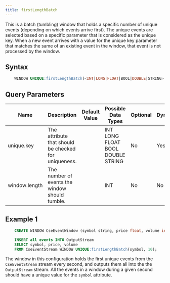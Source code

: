 ```yaml
---
title: firstLengthBatch
---
```


This is a batch (tumbling) window that holds a specific number of unique events (depending on which events arrive first). The unique events are selected based on a specific parameter that is considered as the unique key. When a new event arrives with a value for the unique key parameter that matches the same of an existing event in the window, that event is not processed by the window.

## Syntax

```sql
    WINDOW UNIQUE:firstLengthBatch(<INT|LONG|FLOAT|BOOL|DOUBLE|STRING> unique.key, <INT> window.length)
```

## Query Parameters

| Name          | Description              | Default Value | Possible Data Types               | Optional | Dynamic |
|---------------|------------------|---------------|--------------------------|----------|---------|
| unique.key   | The attribute that should be checked for uniqueness. |           | INT LONG FLOAT BOOL DOUBLE STRING | No       | Yes     |
| window.length | The number of events the window should tumble.       |          | INT          | No       | No      |

## Example 1

```sql
    CREATE WINDOW CseEventWindow (symbol string, price float, volume int);

    INSERT all events INTO OutputStream
    SELECT symbol, price, volume
    FROM CseEventStream WINDOW UNIQUE:firstLengthBatch(symbol, 10);
```

The window in this configuration holds the first unique events from the `CseEventStream` stream every second, and outputs them all into the the `OutputStream` stream. All the events in a window during a given second should have a unique value for the `symbol` attribute.
